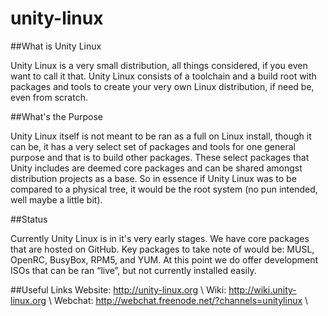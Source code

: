# unity-linux
##What is Unity Linux

Unity Linux is a very small distribution, all things considered, if you even want to call it that. Unity Linux consists of a toolchain and a build root with packages and tools to create your very own Linux distribution, if need be, even from scratch.

##What's the Purpose

Unity Linux itself is not meant to be ran as a full on Linux install, though it can be, it has a very select set of packages and tools for one general purpose and that is to build other packages. These select packages that Unity includes are deemed core packages and can be shared amongst distribution projects as a base. So in essence if Unity Linux was to be compared to a physical tree, it would be the root system (no pun intended, well maybe a little bit).

##Status

Currently Unity Linux is in it's very early stages. We have core packages that are hosted on GitHub. Key packages to take note of would be: MUSL, OpenRC, BusyBox, RPM5, and YUM. At this point we do offer development ISOs that can be ran “live”, but not currently installed easily.

##Useful Links
Website: http://unity-linux.org \\
Wiki: http://wiki.unity-linux.org \\
Webchat: http://webchat.freenode.net/?channels=unitylinux \\
